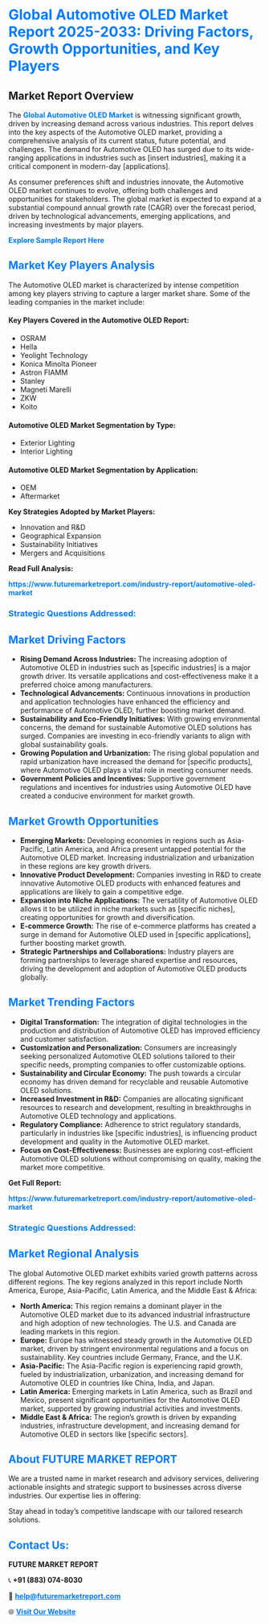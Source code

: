 <h1 style="color: #007BFF;">Global Automotive OLED Market Report 2025-2033: Driving Factors, Growth Opportunities, and Key Players</h1>

<section id="overview">
<h2>Market Report Overview</h2>
<p>The <a href="https://www.futuremarketreport.com/industry-report/automotive-oled-market" style="color: #007BFF; text-decoration: none;"><strong>Global Automotive OLED Market</strong></a> is witnessing significant growth, driven by increasing demand across various industries. This report delves into the key aspects of the Automotive OLED market, providing a comprehensive analysis of its current status, future potential, and challenges. The demand for Automotive OLED has surged due to its wide-ranging applications in industries such as [insert industries], making it a critical component in modern-day [applications].</p>
<p>As consumer preferences shift and industries innovate, the Automotive OLED market continues to evolve, offering both challenges and opportunities for stakeholders. The global market is expected to expand at a substantial compound annual growth rate (CAGR) over the forecast period, driven by technological advancements, emerging applications, and increasing investments by major players.</p>
</section>

<section id="overview">
<p><a href="https://www.futuremarketreport.com/request-sample/reportId=48211" style="color: #007BFF; text-decoration: none;"><strong>Explore Sample Report Here</strong></a></p>
</section>

<section id="key-players">
<h2 style="color: #007BFF;">Market Key Players Analysis</h2>
<p>The Automotive OLED market is characterized by intense competition among key players striving to capture a larger market share. Some of the leading companies in the market include:</p>
<h4>Key Players Covered in the Automotive OLED Report:</h4>
<ul><li>OSRAM</li><li>Hella</li><li>Yeolight Technology</li><li>Konica Minolta Pioneer</li><li>Astron FIAMM</li><li>Stanley</li><li>Magneti Marelli</li><li>ZKW</li><li>Koito</li></ul>
<h4>Automotive OLED Market Segmentation by Type:</h4>
<ul><li>Exterior Lighting</li><li>Interior Lighting</li></ul>

<h4>Automotive OLED Market Segmentation by Application:</h4>
<ul><li>OEM</li><li>Aftermarket</li></ul>
<p><strong>Key Strategies Adopted by Market Players:</strong></p>
<ul>
<li>Innovation and R&D</li>
<li>Geographical Expansion</li>
<li>Sustainability Initiatives</li>
<li>Mergers and Acquisitions</li>
</ul>
</section>

<section>
<p><strong>Read Full Analysis: </strong></p><a href="https://www.futuremarketreport.com/industry-report/automotive-oled-market" style="color: #007BFF; text-decoration: none;"><strong>https://www.futuremarketreport.com/industry-report/automotive-oled-market</strong></a>
<h3 style="color: #007BFF;">Strategic Questions Addressed:</h3>
</section>

<section id="driving-factors">
<h2 style="color: #007BFF;">Market Driving Factors</h2>
<ul>
<li><strong>Rising Demand Across Industries:</strong> The increasing adoption of Automotive OLED in industries such as [specific industries] is a major growth driver. Its versatile applications and cost-effectiveness make it a preferred choice among manufacturers.</li>
<li><strong>Technological Advancements:</strong> Continuous innovations in production and application technologies have enhanced the efficiency and performance of Automotive OLED, further boosting market demand.</li>
<li><strong>Sustainability and Eco-Friendly Initiatives:</strong> With growing environmental concerns, the demand for sustainable Automotive OLED solutions has surged. Companies are investing in eco-friendly variants to align with global sustainability goals.</li>
<li><strong>Growing Population and Urbanization:</strong> The rising global population and rapid urbanization have increased the demand for [specific products], where Automotive OLED plays a vital role in meeting consumer needs.</li>
<li><strong>Government Policies and Incentives:</strong> Supportive government regulations and incentives for industries using Automotive OLED have created a conducive environment for market growth.</li>
</ul>
</section>

<section id="growth-opportunities">
<h2 style="color: #007BFF;">Market Growth Opportunities</h2>
<ul>
<li><strong>Emerging Markets:</strong> Developing economies in regions such as Asia-Pacific, Latin America, and Africa present untapped potential for the Automotive OLED market. Increasing industrialization and urbanization in these regions are key growth drivers.</li>
<li><strong>Innovative Product Development:</strong> Companies investing in R&D to create innovative Automotive OLED products with enhanced features and applications are likely to gain a competitive edge.</li>
<li><strong>Expansion into Niche Applications:</strong> The versatility of Automotive OLED allows it to be utilized in niche markets such as [specific niches], creating opportunities for growth and diversification.</li>
<li><strong>E-commerce Growth:</strong> The rise of e-commerce platforms has created a surge in demand for Automotive OLED used in [specific applications], further boosting market growth.</li>
<li><strong>Strategic Partnerships and Collaborations:</strong> Industry players are forming partnerships to leverage shared expertise and resources, driving the development and adoption of Automotive OLED products globally.</li>
</ul>
</section>

<section id="trending-factors">
<h2 style="color: #007BFF;">Market Trending Factors</h2>
<ul>
<li><strong>Digital Transformation:</strong> The integration of digital technologies in the production and distribution of Automotive OLED has improved efficiency and customer satisfaction.</li>
<li><strong>Customization and Personalization:</strong> Consumers are increasingly seeking personalized Automotive OLED solutions tailored to their specific needs, prompting companies to offer customizable options.</li>
<li><strong>Sustainability and Circular Economy:</strong> The push towards a circular economy has driven demand for recyclable and reusable Automotive OLED solutions.</li>
<li><strong>Increased Investment in R&D:</strong> Companies are allocating significant resources to research and development, resulting in breakthroughs in Automotive OLED technology and applications.</li>
<li><strong>Regulatory Compliance:</strong> Adherence to strict regulatory standards, particularly in industries like [specific industries], is influencing product development and quality in the Automotive OLED market.</li>
<li><strong>Focus on Cost-Effectiveness:</strong> Businesses are exploring cost-efficient Automotive OLED solutions without compromising on quality, making the market more competitive.</li>
</ul>
</section>

<section>
<p><strong>Get Full Report: </strong></p><a href="https://www.futuremarketreport.com/industry-report/automotive-oled-market" style="color: #007BFF; text-decoration: none;"><strong>https://www.futuremarketreport.com/industry-report/automotive-oled-market</strong></a>
<h3 style="color: #007BFF;">Strategic Questions Addressed:</h3>
</section>


<section id="regional-analysis">
<h2 style="color: #007BFF;">Market Regional Analysis</h2>
<p>The global Automotive OLED market exhibits varied growth patterns across different regions. The key regions analyzed in this report include North America, Europe, Asia-Pacific, Latin America, and the Middle East & Africa:</p>
<ul>
<li><strong>North America:</strong> This region remains a dominant player in the Automotive OLED market due to its advanced industrial infrastructure and high adoption of new technologies. The U.S. and Canada are leading markets in this region.</li>
<li><strong>Europe:</strong> Europe has witnessed steady growth in the Automotive OLED market, driven by stringent environmental regulations and a focus on sustainability. Key countries include Germany, France, and the U.K.</li>
<li><strong>Asia-Pacific:</strong> The Asia-Pacific region is experiencing rapid growth, fueled by industrialization, urbanization, and increasing demand for Automotive OLED in countries like China, India, and Japan.</li>
<li><strong>Latin America:</strong> Emerging markets in Latin America, such as Brazil and Mexico, present significant opportunities for the Automotive OLED market, supported by growing industrial activities and investments.</li>
<li><strong>Middle East & Africa:</strong> The region’s growth is driven by expanding industries, infrastructure development, and increasing demand for Automotive OLED in sectors like [specific sectors].</li>
</ul>
</section>

<footer>
<h2 style="color: #007BFF;">About FUTURE MARKET REPORT</h2>
<p>We are a trusted name in market research and advisory services, delivering actionable insights and strategic support to businesses across diverse industries. Our expertise lies in offering:</p>

<p>Stay ahead in today’s competitive landscape with our tailored research solutions.</p>

<h2 style="color: #007BFF;">Contact Us:</h2>
<p><strong>FUTURE MARKET REPORT</strong></p>
<p>📞 <strong>+91 (883) 074-8030</strong></p>
<p>📧 <strong><a href="mailto:help@futuremarketreport.com" style="color: #007BFF;">help@futuremarketreport.com</a></strong></p>
<p>🌐 <strong><a href="https://www.futuremarketreport.com/" style="color: #007BFF;">Visit Our Website</a></strong></p>
</footer>